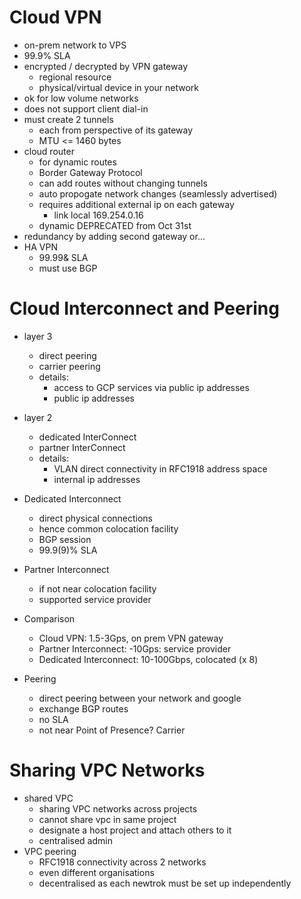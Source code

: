 # Cloud VPN
* on-prem network to VPS
* 99.9% SLA
* encrypted / decrypted by VPN gateway
  * regional resource
  * physical/virtual device in your network 
* ok for low volume networks
* does not support client dial-in
* must create 2 tunnels
  * each from perspective of its gateway
  * MTU <= 1460 bytes
* cloud router
  * for dynamic routes
  * Border Gateway Protocol
  * can add routes without changing tunnels
  * auto propogate network changes (seamlessly advertised)
  * requires additional external ip on each gateway
    * link local 169.254.0.16
  * dynamic DEPRECATED from Oct 31st
* redundancy by adding second gateway or...
* HA VPN
    * 99.99& SLA
    * must use BGP

# Cloud Interconnect and Peering
* layer 3
  * direct peering
  * carrier peering
  * details:
    * access to GCP services via public ip addresses
    * public ip addresses
* layer 2
  * dedicated InterConnect
  * partner InterConnect
  * details:
    * VLAN direct connectivity in RFC1918 address space
    * internal ip addresses

* Dedicated Interconnect
  * direct physical connections
  * hence common colocation facility
  * BGP session
  * 99.9(9)% SLA
* Partner Interconnect
  * if not near colocation facility
  * supported service provider
* Comparison
  * Cloud VPN: 1.5-3Gps, on prem VPN gateway
  * Partner Interconnect: -10Gps: service provider
  * Dedicated Interconnect: 10-100Gbps, colocated (x 8)
* Peering
  * direct peering between your network and google
  * exchange BGP routes
  * no SLA
  * not near Point of Presence? Carrier


# Sharing VPC Networks
* shared VPC
  * sharing VPC networks across projects
  * cannot share vpc in same project
  * designate a host project and attach others to it
  * centralised admin
* VPC peering
  * RFC1918 connectivity across 2 networks
  * even different organisations
  * decentralised as each newtrok must be set up independently


